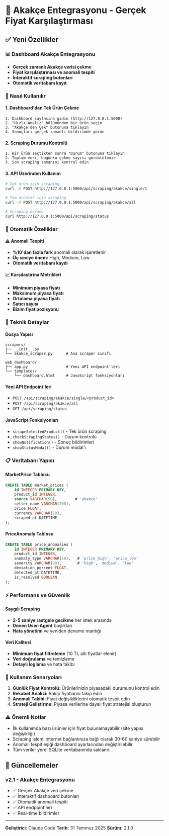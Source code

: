# 🛒 Akakçe Entegrasyonu - Gerçek Fiyat Karşılaştırması

## ✅ Yeni Özellikler

### 📊 Dashboard Akakçe Entegrasyonu
- **Gerçek zamanlı Akakçe verisi çekme**
- **Fiyat karşılaştırması ve anomali tespiti**  
- **İnteraktif scraping butonları**
- **Otomatik veritabanı kayıt**

### 🎯 Nasıl Kullanılır

#### 1. Dashboard'dan Tek Ürün Çekme
```
1. Dashboard sayfasına gidin (http://127.0.0.1:5000)
2. "Hızlı Analiz" bölümünden bir ürün seçin
3. "Akakçe'den Çek" butonuna tıklayın
4. Sonuçları gerçek zamanlı bildirimde görün
```

#### 2. Scraping Durumu Kontrolü
```
1. Bir ürün seçtikten sonra "Durum" butonuna tıklayın
2. Toplam veri, bugünkü çekme sayısı görüntülenir
3. Son scraping zamanını kontrol edin
```

#### 3. API Üzerinden Kullanım
```bash
# Tek ürün için scraping
curl -X POST http://127.0.0.1:5000/api/scraping/akakce/single/1

# Tüm ürünler için scraping  
curl -X POST http://127.0.0.1:5000/api/scraping/akakce/all

# Scraping durumu
curl http://127.0.0.1:5000/api/scraping/status
```

### 🚀 Otomatik Özellikler

#### ⚠️ Anomali Tespiti
- **%10'dan fazla fark** anomali olarak işaretlenir
- **Üç seviye önem:** High, Medium, Low
- **Otomatik veritabanı kaydı**

#### 📈 Karşılaştırma Metrikleri
- **Minimum piyasa fiyatı**
- **Maksimum piyasa fiyatı**  
- **Ortalama piyasa fiyatı**
- **Satıcı sayısı**
- **Bizim fiyat pozisyonu**

### 🔧 Teknik Detaylar

#### Dosya Yapısı
```
scrapers/
├── __init__.py
└── akakce_scraper.py      # Ana scraper sınıfı

web_dashboard/
├── app.py                 # Yeni API endpoint'leri
└── templates/
    └── dashboard.html     # JavaScript fonksiyonları
```

#### Yeni API Endpoint'leri
- `POST /api/scraping/akakce/single/<product_id>` 
- `POST /api/scraping/akakce/all`
- `GET /api/scraping/status`

#### JavaScript Fonksiyonları
- `scrapeSelectedProduct()` - Tek ürün scraping
- `checkScrapingStatus()` - Durum kontrolü
- `showNotification()` - Sonuç bildirimleri
- `showStatusModal()` - Durum modal'ı

### 📋 Veritabanı Yapısı

#### MarketPrice Tablosu
```sql
CREATE TABLE market_prices (
    id INTEGER PRIMARY KEY,
    product_id INTEGER,
    source VARCHAR(50),        # 'akakce'
    seller_name VARCHAR(200),
    price FLOAT,
    currency VARCHAR(10),
    scraped_at DATETIME
);
```

#### PriceAnomaly Tablosu  
```sql
CREATE TABLE price_anomalies (
    id INTEGER PRIMARY KEY,
    product_id INTEGER,
    anomaly_type VARCHAR(50),   # 'price_high', 'price_low'
    severity VARCHAR(20),       # 'high', 'medium', 'low'
    deviation_percent FLOAT,
    detected_at DATETIME,
    is_resolved BOOLEAN
);
```

### ⚡ Performans ve Güvenlik

#### Saygılı Scraping
- **2-5 saniye rastgele gecikme** her istek arasında
- **Dönen User-Agent** başlıkları
- **Hata yönetimi** ve yeniden deneme mantığı

#### Veri Kalitesi
- **Minimum fiyat filtreleme** (10 TL altı fiyatlar elenir)
- **Veri doğrulama** ve temizleme
- **Detaylı loglama** ve hata takibi

### 🎉 Kullanım Senaryoları

1. **Günlük Fiyat Kontrolü:** Ürünlerinizin piyasadaki durumunu kontrol edin
2. **Rekabet Analizi:** Rakip fiyatlarını takip edin  
3. **Anomali Takibi:** Fiyat değişikliklerini otomatik tespit edin
4. **Strateji Geliştirme:** Piyasa verilerine dayalı fiyat stratejisi oluşturun

### ⚠️ Önemli Notlar

- İlk kullanımda bazı ürünler için fiyat bulunamayabilir (site yapısı değişikliği)
- Scraping işlemi internet bağlantınıza bağlı olarak 30-60 saniye sürebilir
- Anomali tespit eşiği dashboard ayarlarından değiştirilebilir
- Tüm veriler yerel SQLite veritabanında saklanır

## 🔄 Güncellemeler

### v2.1 - Akakçe Entegrasyonu
- ✅ Gerçek Akakçe veri çekme
- ✅ İnteraktif dashboard butonları  
- ✅ Otomatik anomali tespiti
- ✅ API endpoint'leri
- ✅ Real-time bildirimler

---

**Geliştirici:** Claude Code
**Tarih:** 31 Temmuz 2025
**Sürüm:** 2.1.0